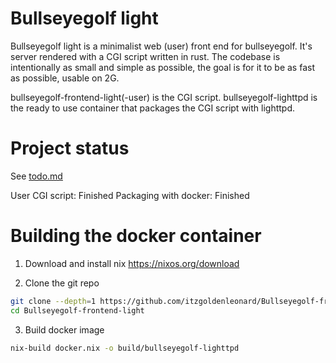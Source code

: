 # Bullseyegolf light
Bullseyegolf light is a minimalist web (user) front end for bullseyegolf. It's server rendered with a CGI script written in rust. The codebase is intentionally as small and simple as possible, the goal is for it to be as fast as possible, usable on 2G.

bullseyegolf-frontend-light(-user) is the CGI script. bullseyegolf-lighttpd is the ready to use container that packages the CGI script with lighttpd.

# Project status
See [todo.md](./todo.md)

User CGI script: Finished
Packaging with docker: Finished

# Building the docker container

1. Download and install nix
<https://nixos.org/download>

2. Clone the git repo
```sh
git clone --depth=1 https://github.com/itzgoldenleonard/Bullseyegolf-frontend-light.git
cd Bullseyegolf-frontend-light
```

3. Build docker image
```sh
nix-build docker.nix -o build/bullseyegolf-lighttpd
```
